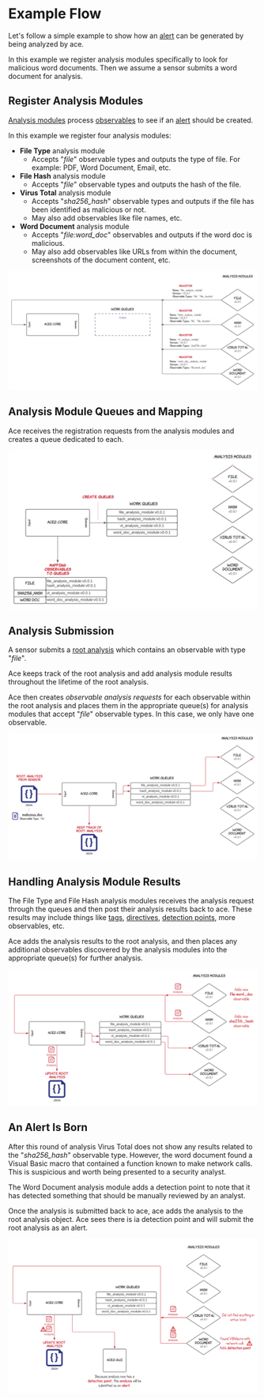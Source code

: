 # Example Flow

Let's follow a simple example to show how an [alert](../design/alerts.md) can be generated by being analyzed by ace.

In this example we register analysis modules specifically to look for malicious word documents.
Then we assume a sensor submits a word document for analysis.

## Register Analysis Modules

[Analysis modules](../design/analysis_module.md) process [observables](../design/observable.md) to see if an
[alert](../design/alerts.md) should be created.

In this example we register four analysis modules:

- **File Type** analysis module
    - Accepts "_file_" observable types and outputs the type of file. For example: PDF, Word Document,
      Email, etc.
- **File Hash** analysis module
    - Accepts "_file_" observable types and outputs the hash of the file.
- **Virus Total** analysis module
    - Accepts "_sha256_hash_" observable types and outputs if the file has been identified as malicious or not.
    - May also add observables like file names, etc.
- **Word Document** analysis module
    - Accepts "_file:word_doc_" observables and outputs if the word doc is malicious.
    - May also add observables like URLs from within the document, screenshots of the document content, etc.

![Analysis Module Registration](../../material/assets/images/ace2-core-example-flow-register.png)

## Analysis Module Queues and Mapping

Ace receives the registration requests from the analysis modules and creates a queue dedicated to each.

![Analysis Module Queues and Observable Mapping](../../material/assets/images/ace2-core-example-flow-register-2.png)

## Analysis Submission

A sensor submits a [root analysis](../design/root_analysis.md) which contains an observable with type "_file_".

Ace keeps track of the root analysis and add analysis module results throughout the lifetime of the root analysis.

Ace then creates _observable analysis requests_ for each observable within the root analysis and places them in the appropriate queue(s) for analysis modules that accept "_file_" observable types. In this case, we only have one observable.

![Root Analysis And Observable Submission](../../material/assets/images/ace2-core-example-flow-sensor-input.png)

## Handling Analysis Module Results

The File Type and File Hash analysis modules receives the analysis request through the queues and then post their analysis results back to ace. These results
 may include things like [tags](../design/tags.md), [directives](../design/directives.md), 
[detection points](../design/detection_points.md), more observables, etc.

Ace adds the analysis results to the root analysis, and then places any additional observables discovered by the analysis
modules into the appropriate queue(s) for further analysis.

![Analysis Results](../../material/assets/images/ace2-core-example-flow-analysis-results.png)

## An Alert Is Born

After this round of analysis Virus Total does not show any results related to the "_sha256_hash_" observable type.
However, the word document found a Visual Basic macro that contained a function known to make network calls. This
is suspicious and worth being presented to a security analyst.

The Word Document analysis module adds a detection point to note that it has detected something that should be
manually reviewed by an analyst.

Once the analysis is submitted back to ace, ace adds the analysis to the root analysis object. Ace sees there is ia detection point and will submit the root analysis as an alert.

![An Alert Is Born](../../material/assets/images/ace2-core-example-flow-create-alert.png)

